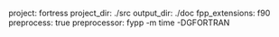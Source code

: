 project: fortress
project_dir: ./src
output_dir: ./doc
fpp_extensions: f90
preprocess: true
preprocessor: fypp -m time -DGFORTRAN
